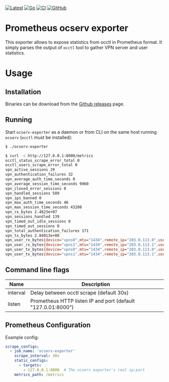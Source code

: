 [![Latest](https://img.shields.io/github/v/release/criteo/ocserv-exporter)](https://github.com/criteo/ocserv-exporter/releases)
[![Go](https://img.shields.io/github/go-mod/go-version/criteo/ocserv-exporter)](https://github.com/criteo/ocserv-exporter)
[![CI](https://github.com/criteo/ocserv-exporter/actions/workflows/ci.yml/badge.svg?branch=main)](https://github.com/criteo/ocserv-exporter/actions/workflows/ci.yml)
[![GitHub](https://img.shields.io/github/license/criteo/ocserv-exporter)](https://github.com/criteo/ocserv-exporter/blob/main/LICENSE)

# Prometheus ocserv exporter

This exporter allows to expose statistics from occtl in Prometheus format.
It simply parses the output of `occtl` tool to gather VPN server and user statistics.

# Usage

## Installation

Binaries can be download from the [Github releases](https://github.com/criteo/ocserv-exporter/releases) page.


## Running

Start `ocserv-exporter` as a daemon or from CLI on the same host running `ocserv` (`occtl` must be installed):

```sh
$ ./ocserv-exporter
```

```sh
$ curl -s http://127.0.0.1:8000/metrics
occtl_status_scrape_error_total 0
occtl_users_scrape_error_total 0
vpn_active_sessions 29
vpn_authentication_failures 32
vpn_average_auth_time_seconds 0
vpn_average_session_time_seconds 9960
vpn_closed_error_sessions 0
vpn_handled_sessions 589
vpn_ips_banned 0
vpn_max_auth_time_seconds 46
vpn_max_session_time_seconds 43200
vpn_rx_bytes 2.4823e+07
vpn_sessions_handled 139
vpn_timed_out_idle_sessions 0
vpn_timed_out_sessions 0
vpn_total_authentication_failures 171
vpn_tx_bytes 2.84913e+08
vpn_user_rx_bytes{device="vpns0",mtu="1434",remote_ip="203.0.113.0",username="j.doe",vpn_ipv4="10.0.0.1",vpn_ipv6=""} 962053
vpn_user_rx_bytes{device="vpns1",mtu="1434",remote_ip="203.0.113.1",username="a.bob",vpn_ipv4="10.0.0.2",vpn_ipv6=""} 532733
vpn_user_tx_bytes{device="vpns0",mtu="1434",remote_ip="203.0.113.0",username="j.doe",vpn_ipv4="10.0.0.1",vpn_ipv6=""} 3.474418e+06
vpn_user_tx_bytes{device="vpns1",mtu="1434",remote_ip="203.0.113.1",username="a.bob",vpn_ipv4="10.0.0.2",vpn_ipv6=""} 200146
```

## Command line flags

| Name     | Description                                                   |
|----------|---------------------------------------------------------------|
| interval | Delay between occtl scrape (default 30s)                      |
| listen   | Prometheus HTTP listen IP and port (default "127.0.01:8000")  |

## Prometheus Configuration

Example config:
```yaml
scrape_configs:
  - job_name: 'ocserv-exporter'
    scrape_interval: 30s
    static_configs:
      - targets:
        - 127.0.0.1:8000  # The ocserv exporter's real ip:port
    metrics_path: /metrics
```
